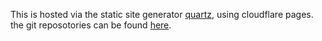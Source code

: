 
This is hosted via the static site generator [quartz](), using cloudflare pages. the git reposotories can be found [here]().